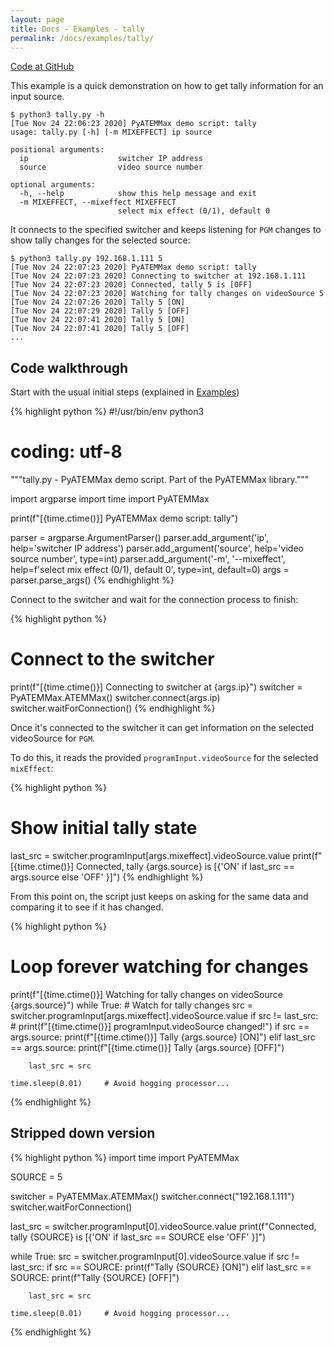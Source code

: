```yaml
---
layout: page
title: Docs - Examples - tally
permalink: /docs/examples/tally/
---
```


[Code at GitHub](https://github.com/clvLabs/PyATEMMax/blob/master/examples/tally.py)

This example is a quick demonstration on how to get tally information for an input source.
```
$ python3 tally.py -h
[Tue Nov 24 22:06:23 2020] PyATEMMax demo script: tally
usage: tally.py [-h] [-m MIXEFFECT] ip source

positional arguments:
  ip                    switcher IP address
  source                video source number

optional arguments:
  -h, --help            show this help message and exit
  -m MIXEFFECT, --mixeffect MIXEFFECT
                        select mix effect (0/1), default 0
```

It connects to the specified switcher and keeps listening for `PGM` changes to show tally changes for the selected source:

```
$ python3 tally.py 192.168.1.111 5
[Tue Nov 24 22:07:23 2020] PyATEMMax demo script: tally
[Tue Nov 24 22:07:23 2020] Connecting to switcher at 192.168.1.111
[Tue Nov 24 22:07:23 2020] Connected, tally 5 is [OFF]
[Tue Nov 24 22:07:23 2020] Watching for tally changes on videoSource 5
[Tue Nov 24 22:07:26 2020] Tally 5 [ON]
[Tue Nov 24 22:07:29 2020] Tally 5 [OFF]
[Tue Nov 24 22:07:41 2020] Tally 5 [ON]
[Tue Nov 24 22:07:41 2020] Tally 5 [OFF]
...
```


## Code walkthrough

Start with the usual initial steps (explained in [Examples](./index.md))

{% highlight python %}
#!/usr/bin/env python3
# coding: utf-8
"""tally.py - PyATEMMax demo script.
   Part of the PyATEMMax library."""

import argparse
import time
import PyATEMMax

print(f"[{time.ctime()}] PyATEMMax demo script: tally")

parser = argparse.ArgumentParser()
parser.add_argument('ip', help='switcher IP address')
parser.add_argument('source', help='video source number', type=int)
parser.add_argument('-m', '--mixeffect', help=f'select mix effect (0/1), default 0', type=int, default=0)
args = parser.parse_args()
{% endhighlight %}

Connect to the switcher and wait for the connection process to finish:

{% highlight python %}
# Connect to the switcher
print(f"[{time.ctime()}] Connecting to switcher at {args.ip}")
switcher = PyATEMMax.ATEMMax()
switcher.connect(args.ip)
switcher.waitForConnection()
{% endhighlight %}

Once it's connected to the switcher it can get information on the selected videoSource for `PGM`.

To do this, it reads the provided `programInput.videoSource` for the selected `mixEffect`:

{% highlight python %}
# Show initial tally state
last_src = switcher.programInput[args.mixeffect].videoSource.value
print(f"[{time.ctime()}] Connected, tally {args.source} is [{'ON' if last_src == args.source else 'OFF' }]")
{% endhighlight %}

From this point on, the script just keeps on asking for the same data and comparing it to see if it has changed.

{% highlight python %}
# Loop forever watching for changes
print(f"[{time.ctime()}] Watching for tally changes on videoSource {args.source}")
while True:
    # Watch for tally changes
    src = switcher.programInput[args.mixeffect].videoSource.value
    if src != last_src:
        # print(f"[{time.ctime()}] programInput.videoSource changed!")
        if src == args.source:
            print(f"[{time.ctime()}] Tally {args.source} [ON]")
        elif last_src == args.source:
            print(f"[{time.ctime()}] Tally {args.source} [OFF]")

        last_src = src

    time.sleep(0.01)     # Avoid hogging processor...
{% endhighlight %}


## Stripped down version

{% highlight python %}
import time
import PyATEMMax

SOURCE = 5

switcher = PyATEMMax.ATEMMax()
switcher.connect("192.168.1.111")
switcher.waitForConnection()

last_src = switcher.programInput[0].videoSource.value
print(f"Connected, tally {SOURCE} is [{'ON' if last_src == SOURCE else 'OFF' }]")

while True:
    src = switcher.programInput[0].videoSource.value
    if src != last_src:
        if src == SOURCE:
            print(f"Tally {SOURCE} [ON]")
        elif last_src == SOURCE:
            print(f"Tally {SOURCE} [OFF]")

        last_src = src

    time.sleep(0.01)     # Avoid hogging processor...
{% endhighlight %}
